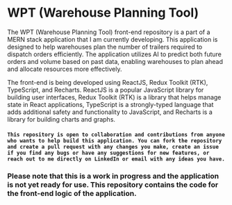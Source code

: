 # WPT (Warehouse Planning Tool) 

The WPT (Warehouse Planning Tool) front-end repository is a part of a MERN stack application that I am currently developing. This application is designed to help warehouses plan the number of trailers required to dispatch orders efficiently. The application utilizes AI to predict both future orders and volume based on past data, enabling warehouses to plan ahead and allocate resources more effectively.

The front-end is being developed using ReactJS, Redux Toolkit (RTK), TypeScript, and Recharts. ReactJS is a popular JavaScript library for building user interfaces, Redux Toolkit (RTK) is a library that helps manage state in React applications, TypeScript is a strongly-typed language that adds additional safety and functionality to JavaScript, and Recharts is a library for building charts and graphs.

#### `This repository is open to collaboration and contributions from anyone who wants to help build this application. You can fork the repository and create a pull request with any changes you make, create an issue if you find any bugs or have any suggestions for new features, or reach out to me directly on LinkedIn or email with any ideas you have.`

### Please note that this is a work in progress and the application is not yet ready for use. This repository contains the code for the front-end logic of the application.
